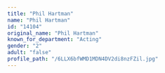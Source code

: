 ```yaml
---
title: "Phil Hartman"
name: "Phil Hartman"
id: "14104"
original_name: "Phil Hartman"
known_for_department: "Acting"
gender: "2"
adult: "false"
profile_path: "/6LLX6bfWMD1MDN4DV2di8nzFZil.jpg"
---
```

